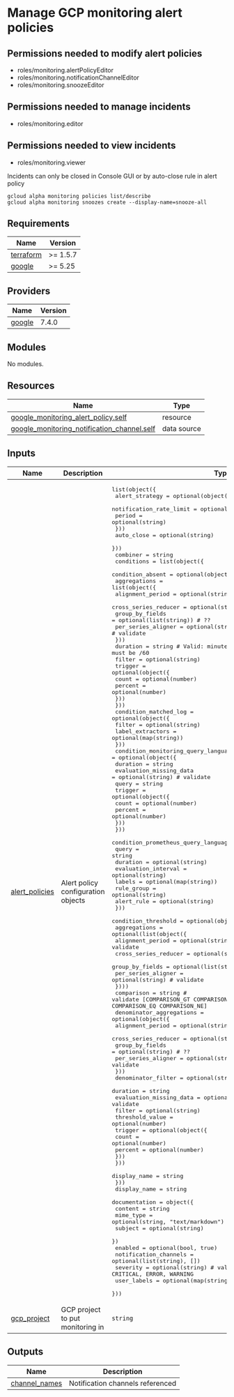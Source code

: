 # Manage GCP monitoring alert policies

## Permissions needed to modify alert policies

- roles/monitoring.alertPolicyEditor
- roles/monitoring.notificationChannelEditor
- roles/monitoring.snoozeEditor

## Permissions needed to manage incidents

- roles/monitoring.editor

## Permissions needed to view incidents

- roles/monitoring.viewer

Incidents can only be closed in Console GUI or by auto-close rule in alert policy

```shell
gcloud alpha monitoring policies list/describe
gcloud alpha monitoring snoozes create --display-name=snooze-all
```

<!-- BEGINNING OF PRE-COMMIT-TERRAFORM DOCS HOOK -->
## Requirements

| Name | Version |
|------|---------|
| <a name="requirement_terraform"></a> [terraform](#requirement\_terraform) | >= 1.5.7 |
| <a name="requirement_google"></a> [google](#requirement\_google) | >= 5.25 |

## Providers

| Name | Version |
|------|---------|
| <a name="provider_google"></a> [google](#provider\_google) | 7.4.0 |

## Modules

No modules.

## Resources

| Name | Type |
|------|------|
| [google_monitoring_alert_policy.self](https://registry.terraform.io/providers/hashicorp/google/latest/docs/resources/monitoring_alert_policy) | resource |
| [google_monitoring_notification_channel.self](https://registry.terraform.io/providers/hashicorp/google/latest/docs/data-sources/monitoring_notification_channel) | data source |

## Inputs

| Name | Description | Type | Default | Required |
|------|-------------|------|---------|:--------:|
| <a name="input_alert_policies"></a> [alert\_policies](#input\_alert\_policies) | Alert policy configuration objects | <pre>list(object({<br/>    alert_strategy = optional(object({<br/>      notification_rate_limit = optional(object({<br/>        period = optional(string)<br/>      }))<br/>      auto_close = optional(string)<br/>    }))<br/>    combiner = string<br/>    conditions = list(object({<br/>      condition_absent = optional(object({<br/>        aggregations = list(object({<br/>          alignment_period     = optional(string)<br/>          cross_series_reducer = optional(string)       # validate<br/>          group_by_fields      = optional(list(string)) # ??<br/>          per_series_aligner   = optional(string)       # validate<br/>        }))<br/>        duration = string # Valid: minutes in seconds: must be /60<br/>        filter   = optional(string)<br/>        trigger = optional(object({<br/>          count   = optional(number)<br/>          percent = optional(number)<br/>        }))<br/>      }))<br/>      condition_matched_log = optional(object({<br/>        filter           = optional(string)<br/>        label_extractors = optional(map(string))<br/>      }))<br/>      condition_monitoring_query_language = optional(object({<br/>        duration                = string<br/>        evaluation_missing_data = optional(string) # validate<br/>        query                   = string<br/>        trigger = optional(object({<br/>          count   = optional(number)<br/>          percent = optional(number)<br/>        }))<br/>      }))<br/>      condition_prometheus_query_language = optional(object({<br/>        query               = string<br/>        duration            = optional(string)<br/>        evaluation_interval = optional(string)<br/>        labels              = optional(map(string))<br/>        rule_group          = optional(string)<br/>        alert_rule          = optional(string)<br/>      }))<br/>      condition_threshold = optional(object({<br/>        aggregations = optional(list(object({<br/>          alignment_period     = optional(string)       # validate<br/>          cross_series_reducer = optional(string)       # validate<br/>          group_by_fields      = optional(list(string)) # ??<br/>          per_series_aligner   = optional(string)       # validate<br/>        })))<br/>        comparison = string # validate [COMPARISON_GT COMPARISON_GE COMPARISON_LT COMPARISON_LE COMPARISON_EQ COMPARISON_NE]<br/>        denominator_aggregations = optional(object({<br/>          alignment_period     = optional(string)<br/>          cross_series_reducer = optional(string) # validate<br/>          group_by_fields      = optional(string) # ??<br/>          per_series_aligner   = optional(string) # validate<br/>        }))<br/>        denominator_filter      = optional(string)<br/>        duration                = string<br/>        evaluation_missing_data = optional(string) # validate<br/>        filter                  = optional(string)<br/>        threshold_value         = optional(number)<br/>        trigger = optional(object({<br/>          count   = optional(number)<br/>          percent = optional(number)<br/>        }))<br/>      }))<br/>      display_name = string<br/>    }))<br/>    display_name = string<br/>    documentation = object({<br/>      content   = string<br/>      mime_type = optional(string, "text/markdown")<br/>      subject   = optional(string)<br/>    })<br/>    enabled               = optional(bool, true)<br/>    notification_channels = optional(list(string), [])<br/>    severity              = optional(string) # validate: CRITICAL, ERROR, WARNING<br/>    user_labels           = optional(map(string))<br/>  }))</pre> | <pre>[<br/>  {<br/>    "combiner": "",<br/>    "conditions": [<br/>      {<br/>        "display_name": ""<br/>      }<br/>    ],<br/>    "display_name": "",<br/>    "documentation": {<br/>      "content": ""<br/>    }<br/>  }<br/>]</pre> | no |
| <a name="input_gcp_project"></a> [gcp\_project](#input\_gcp\_project) | GCP project to put monitoring in | `string` | n/a | yes |

## Outputs

| Name | Description |
|------|-------------|
| <a name="output_channel_names"></a> [channel\_names](#output\_channel\_names) | Notification channels referenced |
<!-- END OF PRE-COMMIT-TERRAFORM DOCS HOOK -->
